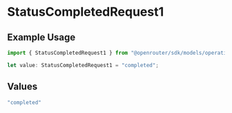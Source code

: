# StatusCompletedRequest1

## Example Usage

```typescript
import { StatusCompletedRequest1 } from "@openrouter/sdk/models/operations";

let value: StatusCompletedRequest1 = "completed";
```

## Values

```typescript
"completed"
```